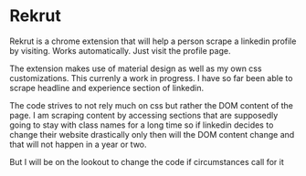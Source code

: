 # Rekrut
<p> Rekrut is a chrome extension that will help a person scrape a linkedin profile by visiting. Works automatically. Just visit the profile page.
</p>
<p>
The extension makes use of material design as well as my own css customizations.
This currenly a work in progress. I have so far been able to scrape headline and experience section of linkedin.</p>
<p>The code strives to not rely much on css but rather the DOM content of the page. I am scraping content by accessing sections that are supposedly going to stay with class names for a long time so if linkedin decides to change their website drastically only then will the DOM content change and that will not happen in a year or two. </p> But I will be on the lookout to change the code if circumstances call for it 

